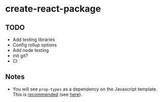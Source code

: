 # create-react-package

## TODO

- Add testing libraries
- Config rollup options
- Add node testing
- init git?
- CI


## Notes

- You will see `prop-types` as a dependency on the Javascript template. This is [recommended](https://github.com/facebook/prop-types#how-to-depend-on-this-package) (see [here](https://github.com/facebook/prop-types/issues/44)).

